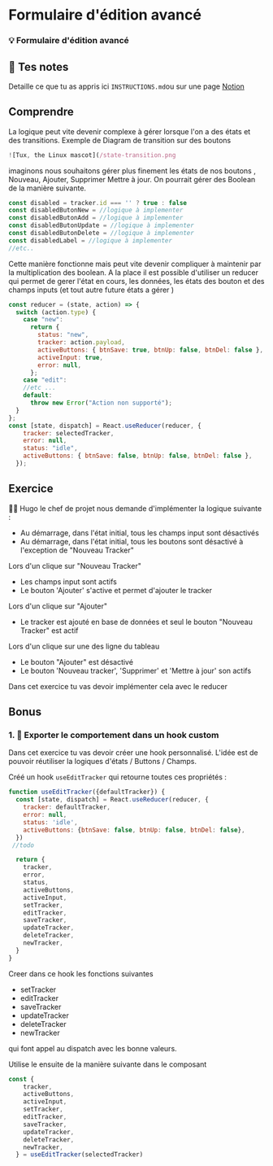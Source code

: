 # Formulaire d'édition avancé
### 💡 Formulaire d'édition avancé

## 📝 Tes notes

Detaille ce que tu as appris ici `INSTRUCTIONS.md`ou sur une page [Notion](https://go.mikecodeur.com/course-notes-template)

## Comprendre

La logique peut vite devenir complexe à gérer lorsque l'on a des états et des transitions. Exemple de Diagram de transition sur des boutons 

```jsx
![Tux, the Linux mascot](/state-transition.png
```

imaginons nous souhaitons gérer plus finement les états de nos boutons , Nouveau, Ajouter, Supprimer Mettre à jour. On pourrait gérer des Boolean de la manière suivante.

```jsx
const disabled = tracker.id === '' ? true : false
const disabledButonNew = //logique à implementer
const disabledButonAdd = //logique à implementer
const disabledButonUpdate = //logique à implementer
const disabledButonDelete = //logique à implementer
const disabledLabel = //logique à implementer
//etc..
```

Cette manière fonctionne mais peut vite devenir compliquer à maintenir par la multiplication des boolean. A la place il est possible d'utiliser un reducer qui permet de gerer l'état en cours, les données, les états des bouton et des champs inputs (et tout autre future états a gérer )

```jsx
const reducer = (state, action) => {
  switch (action.type) {
    case "new":
      return {
        status: "new",
        tracker: action.payload,
        activeButtons: { btnSave: true, btnUp: false, btnDel: false },
        activeInput: true,
        error: null,
      };
    case "edit":
    //etc ...
    default:
      throw new Error("Action non supporté");
  }
};
const [state, dispatch] = React.useReducer(reducer, {
    tracker: selectedTracker,
    error: null,
    status: "idle",
    activeButtons: { btnSave: false, btnUp: false, btnDel: false },
  });
```

## Exercice

👨‍✈️ Hugo le chef de projet nous demande d'implémenter la logique suivante :

- Au démarrage, dans l'état initial, tous les champs input sont désactivés
- Au démarrage, dans l'état initial, tous les boutons sont désactivé à l'exception de  "Nouveau Tracker"

Lors d'un clique sur "Nouveau Tracker"

- Les champs input sont actifs
- Le bouton 'Ajouter'  s'active et permet d'ajouter le tracker

Lors d'un clique sur "Ajouter"

- Le tracker est ajouté en base de données et seul le bouton "Nouveau Tracker" est actif

Lors d'un clique sur une des ligne du tableau 

- Le bouton "Ajouter" est désactivé
- Le bouton 'Nouveau tracker', 'Supprimer' et 'Mettre à jour'  son actifs

Dans cet exercice tu vas devoir implémenter cela avec le reducer 

## Bonus

### 1. 🚀 Exporter le comportement dans un hook custom

Dans cet exercice tu vas devoir créer une hook personnalisé. L'idée est de pouvoir réutiliser la logiques d'états / Buttons / Champs.

Créé un hook `useEditTracker` qui retourne toutes ces propriétés : 

```jsx
function useEditTracker({defaultTracker}) {
  const [state, dispatch] = React.useReducer(reducer, {
    tracker: defaultTracker,
    error: null,
    status: 'idle',
    activeButtons: {btnSave: false, btnUp: false, btnDel: false},
  })
 //todo

  return {
    tracker,
    error,
    status,
    activeButtons,
    activeInput,
    setTracker,
    editTracker,
    saveTracker,
    updateTracker,
    deleteTracker,
    newTracker,
  }
}
```

Creer dans ce hook les fonctions suivantes 

- setTracker
- editTracker
- saveTracker
- updateTracker
- deleteTracker
- newTracker

qui font appel au dispatch avec les bonne valeurs.

Utilise le ensuite de la manière suivante  dans le composant

```jsx
const {
    tracker,
    activeButtons,
    activeInput,
    setTracker,
    editTracker,
    saveTracker,
    updateTracker,
    deleteTracker,
    newTracker,
  } = useEditTracker(selectedTracker)
```
